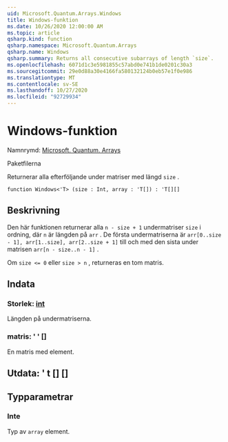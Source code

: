 ```yaml
---
uid: Microsoft.Quantum.Arrays.Windows
title: Windows-funktion
ms.date: 10/26/2020 12:00:00 AM
ms.topic: article
qsharp.kind: function
qsharp.namespace: Microsoft.Quantum.Arrays
qsharp.name: Windows
qsharp.summary: Returns all consecutive subarrays of length `size`.
ms.openlocfilehash: 6071d1c3e5981855c57abd0e741b1de0201c30a3
ms.sourcegitcommit: 29e0d88a30e4166fa580132124b0eb57e1f0e986
ms.translationtype: MT
ms.contentlocale: sv-SE
ms.lasthandoff: 10/27/2020
ms.locfileid: "92729934"
---
```

# <a name="windows-function"></a>Windows-funktion

Namnrymd: [Microsoft. Quantum. Arrays](xref:Microsoft.Quantum.Arrays)

Paketfilerna [](https://nuget.org/packages/)


Returnerar alla efterföljande under matriser med längd `size` .

```qsharp
function Windows<'T> (size : Int, array : 'T[]) : 'T[][]
```


## <a name="description"></a>Beskrivning

Den här funktionen returnerar alla `n - size + 1` undermatriser `size` i ordning, där `n` är längden på `arr` .
De första undermatriserna är `arr[0..size - 1], arr[1..size], arr[2..size + 1]` till och med den sista under matrisen `arr[n - size..n - 1]` .

Om `size <= 0` eller `size > n` , returneras en tom matris.

## <a name="input"></a>Indata

### <a name="size--int"></a>Storlek: [int](xref:microsoft.quantum.lang-ref.int)

Längden på undermatriserna.


### <a name="array--t"></a>matris: ' ' []

En matris med element.



## <a name="output--t"></a>Utdata: ' t [] []



## <a name="type-parameters"></a>Typparametrar

### <a name="t"></a>Inte

Typ av `array` element.